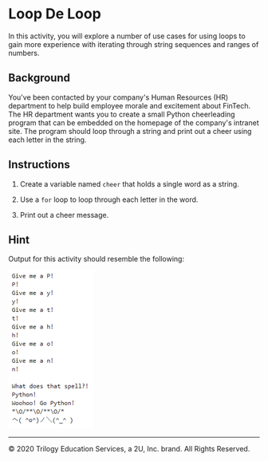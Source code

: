 # Loop De Loop

In this activity, you will explore a number of use cases for using loops to gain more experience with iterating through string sequences and ranges of numbers.

## Background

You've been contacted by your company's Human Resources (HR) department to help build employee morale and excitement about FinTech. The HR department wants you to create a small Python cheerleading program that can be embedded on the homepage of the company's intranet site. The program should loop through a string and print out a cheer using each letter in the string.

## Instructions

1. Create a variable named `cheer` that holds a single word as a string.

2. Use a `for` loop to loop through each letter in the word.

3. Print out a cheer message.

## Hint

Output for this activity should resemble the following:

![PyCheer](Images/python-cheer.png)

---

© 2020 Trilogy Education Services, a 2U, Inc. brand. All Rights Reserved.
